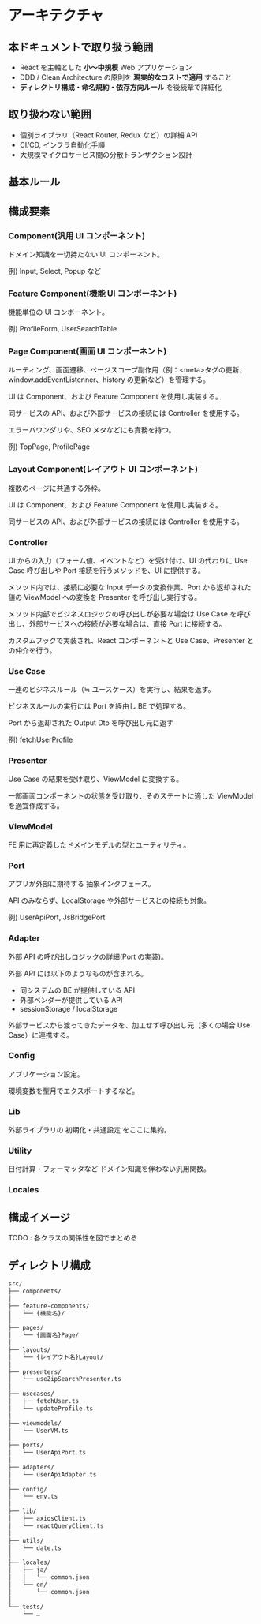 # アーキテクチャ

## 本ドキュメントで取り扱う範囲

- React を主軸とした **小〜中規模** Web アプリケーション
- DDD / Clean Architecture の原則を **現実的なコストで適用** すること
- **ディレクトリ構成・命名規約・依存方向ルール** を後続章で詳細化

## 取り扱わない範囲

- 個別ライブラリ（React Router, Redux など）の詳細 API
- CI/CD, インフラ自動化手順
- 大規模マイクロサービス間の分散トランザクション設計

## 基本ルール

## 構成要素

### Component(汎用 UI コンポーネント)

ドメイン知識を一切持たない UI コンポーネント。

例) Input, Select, Popup など

### Feature Component(機能 UI コンポーネント)

機能単位の UI コンポーネント。

例) ProfileForm, UserSearchTable

### Page Component(画面 UI コンポーネント)

ルーティング、画面遷移、ページスコープ副作用（例：\<meta\>タグの更新、window.addEventListenner、history の更新など）を管理する。

UI は Component、および Feature Component を使用し実装する。

同サービスの API、および外部サービスの接続には Controller を使用する。

エラーバウンダリや、SEO メタなどにも責務を持つ。

例) TopPage, ProfilePage

### Layout Component(レイアウト UI コンポーネント)

複数のページに共通する外枠。

UI は Component、および Feature Component を使用し実装する。

同サービスの API、および外部サービスの接続には Controller を使用する。

### Controller

UI からの入力（フォーム値、イベントなど）を受け付け、UI の代わりに Use Case 呼び出しや Port 接続を行うメソッドを、UI に提供する。

メソッド内では、接続に必要な Input データの変換作業、Port から返却された値の ViewModel への変換を Presenter を呼び出し実行する。

メソッド内部でビジネスロジックの呼び出しが必要な場合は Use Case を呼び出し、外部サービスへの接続が必要な場合は、直接 Port に接続する。

カスタムフックで実装され、React コンポーネントと Use Case、Presenter との仲介を行う。

### Use Case

一連のビジネスルール（≒ ユースケース）を実行し、結果を返す。

ビジネスルールの実行には Port を経由し BE で処理する。

Port から返却された Output Dto を呼び出し元に返す

例) fetchUserProfile

### Presenter

Use Case の結果を受け取り、ViewModel に変換する。

一部画面コンポーネントの状態を受け取り、そのステートに適した ViewModel を適宜作成する。

### ViewModel

FE 用に再定義したドメインモデルの型とユーティリティ。

### Port

アプリが外部に期待する 抽象インタフェース。

API のみならず、LocalStorage や外部サービスとの接続も対象。

例) UserApiPort, JsBridgePort

### Adapter

外部 API の呼び出しロジックの詳細(Port の実装)。

外部 API には以下のようなものが含まれる。

- 同システムの BE が提供している API
- 外部ベンダーが提供している API
- sessionStorage / localStorage

外部サービスから渡ってきたデータを、加工せず呼び出し元（多くの場合 Use Case）に連携する。

### Config

アプリケーション設定。

環境変数を型月でエクスポートするなど。

### Lib

外部ライブラリの 初期化・共通設定 をここに集約。

### Utility

日付計算・フォーマッタなど ドメイン知識を伴わない汎用関数。

### Locales

## 構成イメージ

TODO : 各クラスの関係性を図でまとめる

## ディレクトリ構成

```txt
src/
├── components/
│
├── feature-components/
│   └── {機能名}/
│
├── pages/
│   └── {画面名}Page/
│
├── layouts/
│   └── {レイアウト名}Layout/
│
├── presenters/
│   └── useZipSearchPresenter.ts
│
├── usecases/
│   ├── fetchUser.ts
│   └── updateProfile.ts
│
├── viewmodels/
│   └── UserVM.ts
│
├── ports/
│   └── UserApiPort.ts
│
├── adapters/
│   └── userApiAdapter.ts
│
├── config/
│   └── env.ts
│
├── lib/
│   ├── axiosClient.ts
│   └── reactQueryClient.ts
│
├── utils/
│   └── date.ts
│
├── locales/
│   ├── ja/
│   │   └── common.json
│   └── en/
│       └── common.json
│
└── tests/
    └── …

```
